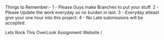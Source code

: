 Things to Remember:-
1 - Please Guys make Branches to put your stuff.
2 - Please Update the work everyday so no burden in last.
3 - Everyday atleast give your one hour into this project.
4 - No Late submissions will be accepted.

Lets Rock This OverLook Assignment Website /
